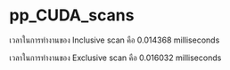 # pp_CUDA_scans

เวลาในการทำงานของ Inclusive scan คือ 0.014368 milliseconds

เวลาในการทำงานของ Exclusive scan คือ 0.016032 milliseconds
